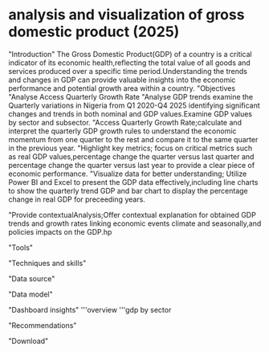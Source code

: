 # analysis and visualization of gross domestic product (2025)
"Introduction"
The Gross Domestic Product(GDP) of a country is a critical indicator of its economic health,reflecting the total value of all goods and services produced over a specific time period.Understanding the trends and changes in GDP can provide valuable insights into the economic performance and potential growth area within a country. 
"Objectives
"Analyse Access Quarterly Growth Rate
"Analyse GDP trends examine the Quarterly variations in Nigeria from Q1 2020-Q4 2025 identifying significant changes and trends in both nominal and GDP values.Examine GDP values by sector and subsector.
"Access Quarterly Growth Rate;calculate and interpret the quarterly GDP growth rules to understand the economic momentum from one quarter to the rest and compare it to the same quarter in the previous year.
"Highlight key metrics; focus on critical metrics such as real GDP values,percentage change the quarter versus last quarter and percentage change the quarter versus last year to provide a clear piece of economic performance.
"Visualize data for better understanding; Utilize Power BI and Excel to present the GDP data effectively,including line charts to show the quarterly trend GDP and bar chart to display the percentage change in real GDP for preceeding years.

"Provide contextualAnalysis;Offer contextual explanation for obtained GDP trends and growth rates linking economic events climate and seasonally,and policies impacts on the GDP.hp


"Tools"

"Techniques and skills"

"Data source"

"Data model"

"Dashboard insights"
'''overview
'''gdp by sector

"Recommendations"

"Download"

